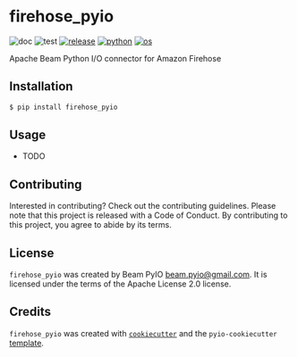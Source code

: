 # firehose_pyio

![doc](https://github.com/beam-pyio/firehose_pyio/workflows/doc/badge.svg)
![test](https://github.com/beam-pyio/firehose_pyio/workflows/test/badge.svg)
[![release](https://img.shields.io/github/release/beam-pyio/firehose_pyio.svg)](https://github.com/beam-pyio/firehose_pyio/releases)
[![python](https://img.shields.io/badge/python-3.8%2C%203.9%2C%203.10%2C%203.11-blue)]()
[![os](https://img.shields.io/badge/OS-Ubuntu%2C%20Mac%2C%20Windows-purple)]()

Apache Beam Python I/O connector for Amazon Firehose

## Installation

```bash
$ pip install firehose_pyio
```

## Usage

- TODO

## Contributing

Interested in contributing? Check out the contributing guidelines. Please note that this project is released with a Code of Conduct. By contributing to this project, you agree to abide by its terms.

## License

`firehose_pyio` was created by Beam PyIO <beam.pyio@gmail.com>. It is licensed under the terms of the Apache License 2.0 license.

## Credits

`firehose_pyio` was created with [`cookiecutter`](https://cookiecutter.readthedocs.io/en/latest/) and the `pyio-cookiecutter` [template](https://github.com/beam-pyio/pyio-cookiecutter).
